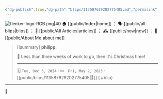 ```yaml
---
{"dg-publish":true,"dg-path":"blips/113587629202775405.md","permalink":"/blips/113587629202775405/","title":"philipp on mastodon @ 2024-12-03"}
---
```



<div class="transclusion internal-embed is-loaded"><div class="markdown-embed">




![flenker-logo-RGB.png|40](/img/user/attachments/flenker-logo-RGB.png)
🏠 [[public/Index\|home]]  ⋮ 🗣️ [[public/all-blips\|blips]] ⋮  📝 [[public/All Articles\|articles]]  ⋮ 🕰️ [[public/now\|now]] ⋮ 🪪 [[public/About Me\|about me]]


</div></div>


> [!summary] **philipp**:
>
> 💼 Less than three weeks of work to go, then it's Christmas time!
> - - -
>
> 🗓️ <code>Tue, Dec 3, 2024</code>  · ✏️ <code> Fri, May 2, 2025</code>  · [[public/blips/113587629202775405\|🔗]]
{ #blip}


- - -

 👾

